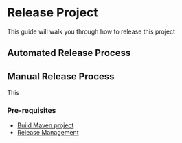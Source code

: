 # Release Project

This guide will walk you through how to release this project

## Automated Release Process

## Manual Release Process

This

### Pre-requisites
* [Build Maven project](building_project.md)
* [Release Management](release_management.md)
